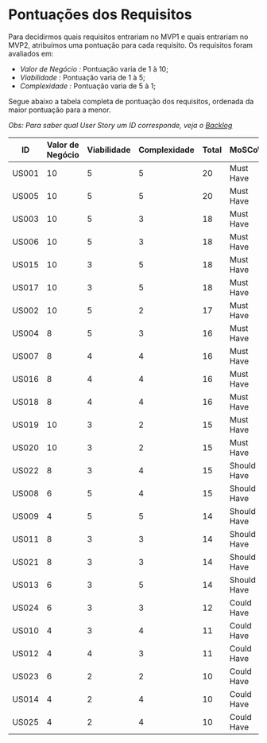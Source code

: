 # Pontuações dos Requisitos

Para decidirmos quais requisitos entrariam no MVP1 e quais entrariam no MVP2, atribuímos uma pontuação para cada requisito. Os requisitos foram avaliados em:

- _Valor de Negócio :_ Pontuação varia de 1 à 10;
- _Viabilidade :_ Pontuação varia de 1 à 5;
- _Complexidade :_ Pontuação varia de 5 à 1;

Segue abaixo a tabela completa de pontuação dos requisitos, ordenada da maior pontuação para a menor.

_Obs: Para saber qual User Story um ID corresponde, veja o [Backlog](https://mdsreq-fga-unb.github.io/2023.1-MoViagem/documentos/backlog/)_

| ID    | Valor de Negócio | Viabilidade | Complexidade | Total | MoSCoW      | MVP |
| ----- | ---------------- | ----------- | ------------ | ----- | ----------- | --- |
| US001 | 10               | 5           | 5            | 20    | Must Have   | 1   |
| US005 | 10               | 5           | 5            | 20    | Must Have   | 1   |
| US003 | 10               | 5           | 3            | 18    | Must Have   | 1   |
| US006 | 10               | 5           | 3            | 18    | Must Have   | 1   |
| US015 | 10               | 3           | 5            | 18    | Must Have   | 1   |
| US017 | 10               | 3           | 5            | 18    | Must Have   | 1   |
| US002 | 10               | 5           | 2            | 17    | Must Have   | 1   |
| US004 | 8                | 5           | 3            | 16    | Must Have   | 1   |
| US007 | 8                | 4           | 4            | 16    | Must Have   | 1   |
| US016 | 8                | 4           | 4            | 16    | Must Have   | 1   |
| US018 | 8                | 4           | 4            | 16    | Must Have   | 1   |
| US019 | 10               | 3           | 2            | 15    | Must Have   | 1   |
| US020 | 10               | 3           | 2            | 15    | Must Have   | 1   |
| US022 | 8                | 3           | 4            | 15    | Should Have | 2   |
| US008 | 6                | 5           | 4            | 15    | Should Have | 2   |
| US009 | 4                | 5           | 5            | 14    | Should Have | 2   |
| US011 | 8                | 3           | 3            | 14    | Should Have | 2   |
| US021 | 8                | 3           | 3            | 14    | Should Have | 2   |
| US013 | 6                | 3           | 5            | 14    | Should Have | 2   |
| US024 | 6                | 3           | 3            | 12    | Could Have  | 2   |
| US010 | 4                | 3           | 4            | 11    | Could Have  | 2   |
| US012 | 4                | 4           | 3            | 11    | Could Have  | 2   |
| US023 | 6                | 2           | 2            | 10    | Could Have  | 2   |
| US014 | 4                | 2           | 4            | 10    | Could Have  | 2   |
| US025 | 4                | 2           | 4            | 10    | Could Have  | 2   |

